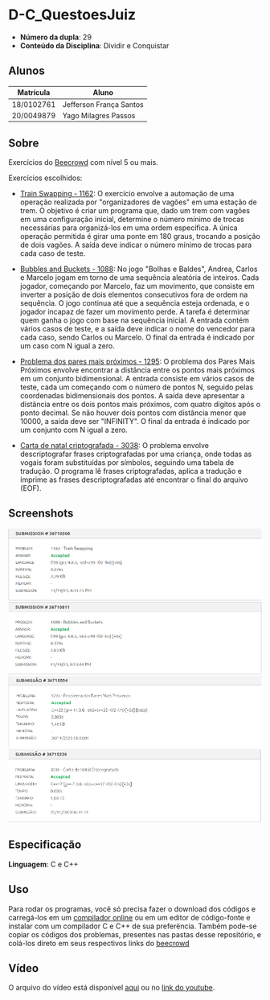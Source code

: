 # D-C_QuestoesJuiz

- **Número da dupla**: 29
- **Conteúdo da Disciplina**: Dividir e Conquistar

## Alunos
| Matrícula  | Aluno                   |
| ---------- | ----------------------- |
| 18/0102761 | Jefferson França Santos |
| 20/0049879 |  Yago Milagres Passos   |

## Sobre 
Exercícios do [Beecrowd](https://www.beecrowd.com.br) com nível 5 ou mais.
  
Exercícios escolhidos:

- [Train Swapping - 1162](https://www.beecrowd.com.br/judge/en/problems/view/1162): O exercício envolve a automação de uma operação realizada por "organizadores de vagões" em uma estação de trem. O objetivo é criar um programa que, dado um trem com vagões em uma configuração inicial, determine o número mínimo de trocas necessárias para organizá-los em uma ordem específica. A única operação permitida é girar uma ponte em 180 graus, trocando a posição de dois vagões. A saída deve indicar o número mínimo de trocas para cada caso de teste.

- [Bubbles and Buckets - 1088](https://www.beecrowd.com.br/judge/en/problems/view/1088): 
No jogo "Bolhas e Baldes", Andrea, Carlos e Marcelo jogam em torno de uma sequência aleatória de inteiros. Cada jogador, começando por Marcelo, faz um movimento, que consiste em inverter a posição de dois elementos consecutivos fora de ordem na sequência. O jogo continua até que a sequência esteja ordenada, e o jogador incapaz de fazer um movimento perde. A tarefa é determinar quem ganha o jogo com base na sequência inicial. A entrada contém vários casos de teste, e a saída deve indicar o nome do vencedor para cada caso, sendo Carlos ou Marcelo. O final da entrada é indicado por um caso com N igual a zero.

- [Problema dos pares mais próximos - 1295](https://www.beecrowd.com.br/repository/UOJ_1295.html): O problema dos Pares Mais Próximos envolve encontrar a distância entre os pontos mais próximos em um conjunto bidimensional. A entrada consiste em vários casos de teste, cada um começando com o número de pontos N, seguido pelas coordenadas bidimensionais dos pontos. A saída deve apresentar a distância entre os dois pontos mais próximos, com quatro dígitos após o ponto decimal. Se não houver dois pontos com distância menor que 10000, a saída deve ser "INFINITY". O final da entrada é indicado por um conjunto com N igual a zero.
  
- [Carta de natal criptografada - 3038](https://www.beecrowd.com.br/repository/UOJ_3038.html): O problema envolve descriptografar frases criptografadas por uma criança, onde todas as vogais foram substituídas por símbolos, seguindo uma tabela de tradução. O programa lê frases criptografadas, aplica a tradução e imprime as frases descriptografadas até encontrar o final do arquivo (EOF).
  
## Screenshots

![Accepted 1162](./Train_Swapping_1162/1162.png)
![Accepted 1088](./Bubbles_and_Buckets_1088/1088.png)
![Accepted 1295](./Problema_dos_pares_mais_proximos_1295/1295.png)
![Accepted 3038](./Carta_de_natal_criptografada_3038/3038.png)

## Especificação
**Linguagem**: C e C++<br>

## Uso 

Para rodar os programas, você só precisa fazer o download dos códigos e carregá-los em um [compilador online](https://www.onlinegdb.com/online_c_compiler) ou em um editor de código-fonte e instalar com um compilador C e C++ de sua preferëncia. Também pode-se copiar os códigos dos problemas, presentes nas pastas desse repositório, e colá-los direto em seus respectivos links do [beecrowd](https://www.beecrowd.com.br/)

## Vídeo

O arquivo do vídeo está disponível [aqui](./apresentacao.mp4) ou no [link do youtube](https://youtu.be/55hbgPos7u0).
